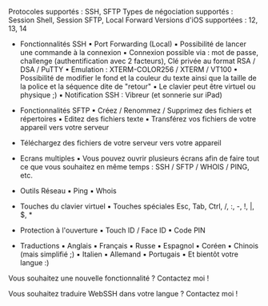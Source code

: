 Protocoles supportés : SSH, SFTP
Types de négociation supportés : Session Shell, Session SFTP, Local Forward
Versions d'iOS supportées : 12, 13, 14

- Fonctionnalités SSH
▪ Port Forwarding (Local)
▪ Possibilité de lancer une commande à la connexion
▪ Connexion possible via : mot de passe, challenge (authentification avec 2 facteurs), Clé privée au format RSA / DSA / PuTTY
▪ Emulation : XTERM-COLOR256 / XTERM / VT100
▪ Possibilité de modifier le fond et la couleur du texte ainsi que la taille de la police et la séquence dite de "retour"
▪ Le clavier peut être virtuel ou physique ;)
▪ Notification SSH : Vibreur (et sonnerie sur iPad)

- Fonctionnalités SFTP 
▪ Créez / Renommez / Supprimez des fichiers et répertoires
▪ Editez des fichiers texte
▪ Transférez vos fichiers de votre appareil vers votre serveur
* Téléchargez des fichiers de votre serveur vers votre appareil

- Ecrans multiples
▪ Vous pouvez ouvrir plusieurs écrans afin de faire tout ce que vous souhaitez en même temps : SSH / SFTP / WHOIS / PING, etc.

- Outils Réseau
▪ Ping
▪ Whois

- Touches du clavier virtuel
▪ Touches spéciales Esc, Tab, Ctrl, /, :, -, !, |, $, *

- Protection à l'ouverture
▪ Touch ID / Face ID
▪ Code PIN

- Traductions
▪ Anglais
▪ Français
▪ Russe
▪ Espagnol
▪ Coréen
▪ Chinois (mais simplifié ;)
▪ Italien
▪ Allemand
▪ Portugais
▪ Et bientôt votre langue :)

Vous souhaitez une nouvelle fonctionnalité ? Contactez moi !

Vous souhaitez traduire WebSSH dans votre langue ? Contactez moi !